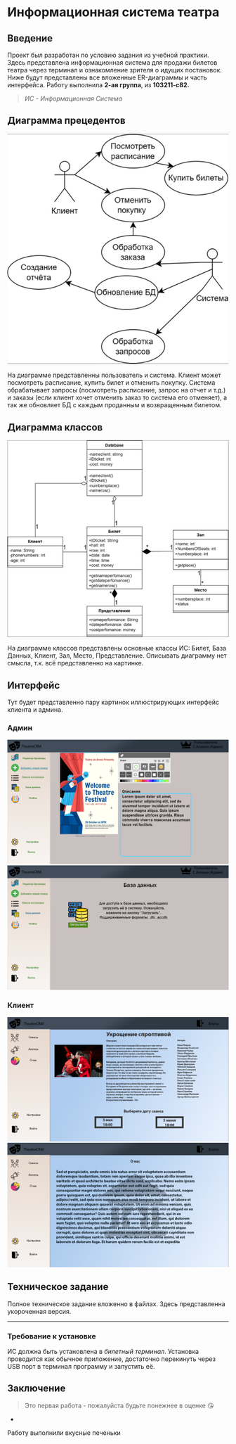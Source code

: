 # Информационная система театра

## Введение
Проект был разработан по условию задания из учебной практики. Здесь представлена информационная система для продажи билетов театра через терминал и ознакомление зрителя о идущих постановок. Ниже будут представлены все вложенные ER-диаграммы и часть интерфейса. Работу выполнила **2-ая группа**, из **103211-с82.**
>*ИС - Информационная Система*

## Диаграмма прецедентов
![Прецедент](https://github.com/Bulka-S-Caxarom/-/blob/master/%D0%94%D0%B8%D0%B0%D0%B3%D1%80%D0%B0%D0%BC%D0%BC%D0%B0%20%D0%BF%D1%80%D1%86%D0%B5%D0%B4%D0%B5%D0%BD%D1%82%D0%BE%D0%B2.png?raw=true)

На диаграмме представленны пользователь и система. Клиент может посмотреть расписание, купить билет и отменить покупку. Система обрабатывает запросы (посмотреть расписание, запрос на отчет и т.д.) и заказы (если клиент хочет отменить заказ то система его отменяет), а так же обновляет БД с каждым проданным и возвращенным билетом.

## Диаграмма классов

![Классы](https://github.com/Bulka-S-Caxarom/-/blob/master/%D0%94%D0%B8%D0%B0%D0%B3%D1%80%D0%B0%D0%BC%D0%BC%D0%B0%20%D0%BA%D0%BB%D0%B0%D1%81%D1%81%D0%BE%D0%B2.png?raw=true)

На диаграмме классов представлены основные классы ИС: Билет, База Данных, Клиент, Зал, Место, Представление. Описывать диаграмму нет смысла, т.к. всё представленно на картинке. 

## Интерфейс
Тут будет представленно пару картинок иллюстрирующих интерфейс клиента и админа.
### Админ
![admin](https://github.com/Bulka-S-Caxarom/-/blob/master/Theatre%20add.png?raw=true)
![admin](https://github.com/Bulka-S-Caxarom/-/blob/master/Theatre%20database.png?raw=true)
### Клиент
![us](https://github.com/Bulka-S-Caxarom/-/blob/master/UserTheatre%20.png?raw=true)
![us](https://github.com/Bulka-S-Caxarom/-/blob/master/UserTheatre%20about.png?raw=true)

## Техническое задание
Полное техническое задание вложенно в файлах. Здесь представленна укороченная версия. 
________
### Требование к установке
ИС должна быть установлена в *билетный терминал*. Установка проводится как обычное приложение, достаточно перекинуть через USB порт в терминал программу и запустить её.
## Заключение
>Это первая работа - пожалуйста будьте понежнее в оценке :kissing_heart:
-
Работу выполнили вкусные печеньки